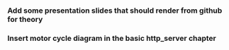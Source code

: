 ### Add some presentation slides that should render from github for theory
### Insert motor cycle diagram in the basic http_server chapter